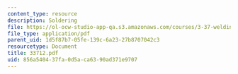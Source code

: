 ```yaml
---
content_type: resource
description: Soldering
file: https://ol-ocw-studio-app-qa.s3.amazonaws.com/courses/3-37-welding-and-joining-processes-fall-2002/856a540437fa0d5aca6390ad371e9707_33712.pdf
file_type: application/pdf
parent_uid: 1d5f87b7-05fe-139c-6a23-27b8707042c3
resourcetype: Document
title: 33712.pdf
uid: 856a5404-37fa-0d5a-ca63-90ad371e9707
---
```

